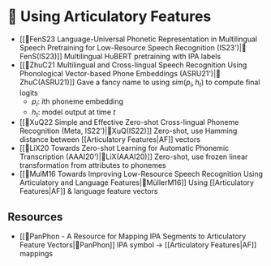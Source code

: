 # 🔬 Using Articulatory Features
- [[🔬FenS23 Language-Universal Phonetic Representation in Multilingual Speech Pretraining for Low-Resource Speech Recognition (IS23')|🔬FenS(IS23)]] Multilingual HuBERT pretraining with IPA labels
- [[🔬ZhuC21 Multilingual and Cross-lingual Speech Recognition Using Phonological Vector-based Phone Embeddings (ASRU21')|🔬ZhuC(ASRU21)]] Gave a fancy name to using $sim(p_i, h_t)$ to compute final logits
	- $p_i$: $i$th phoneme embedding
	- $h_t$: model output at time $t$
- [[🔬XuQ22 Simple and Effective Zero-shot Cross-lingual Phoneme Recognition (Meta, IS22')|🔬XuQ(IS22)]] Zero-shot, use Hamming distance between [[Articulatory Features|AF]] vectors
- [[🔬LiX20 Towards Zero-shot Learning for Automatic Phonemic Transcription (AAAI20')|🔬LiX(AAAI20)]] Zero-shot, use frozen linear transformation from attributes to phonemes
- [[🔬MulM16 Towards Improving Low-Resource Speech Recognition Using Articulatory and Language Features|🔬MüllerM16]] Using [[Articulatory Features|AF]] & language feature vectors

## Resources
- [[🔬PanPhon - A Resource for Mapping IPA Segments to Articulatory Feature Vectors|🔬PanPhon]] IPA symbol -> [[Articulatory Features|AF]] mappings